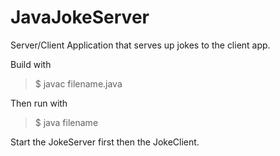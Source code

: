 # JavaJokeServer
Server/Client Application that serves up jokes to the client app.

Build with 
> $ javac filename.java

Then run with 
> $ java filename

Start the JokeServer first then the JokeClient.
